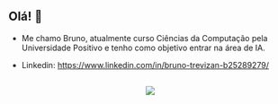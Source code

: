 ## Olá! 👋

- Me chamo Bruno, atualmente curso Ciências da Computação pela Universidade Positivo e tenho como objetivo entrar na área de IA.

- Linkedin: https://www.linkedin.com/in/bruno-trevizan-b25289279/

## 
<p align="center">
  <a href="https://skillicons.dev">
    <img src="https://skillicons.dev/icons?i=java,c,py,mysql, c#" />
  </a>
</p>

